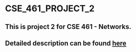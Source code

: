 # CSE_461_PROJECT_2
## This is project 2 for CSE 461 - Networks. 
## Detailed description can be found [here](https://courses.cs.washington.edu/courses/cse461/15au/assignments/project2.shtml)
